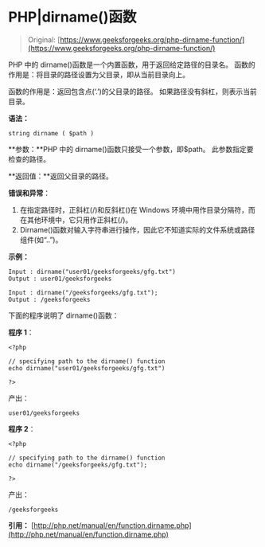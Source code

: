 # PHP|dirname()函数

> Original: [https://www.geeksforgeeks.org/php-dirname-function/](https://www.geeksforgeeks.org/php-dirname-function/)

PHP 中的 dirname()函数是一个内置函数，用于返回给定路径的目录名。 函数的作用是：将目录的路径设置为父目录，即从当前目录向上。

函数的作用是：返回包含点(‘.’)的父目录的路径。 如果路径没有斜杠，则表示当前目录。

**语法：**

```
string dirname ( $path )
```

**参数：**PHP 中的 dirname()函数只接受一个参数，即$path。 此参数指定要检查的路径。

**返回值：**返回父目录的路径。

**错误和异常**：

1.  在指定路径时，正斜杠(/)和反斜杠(\)在 Windows 环境中用作目录分隔符，而在其他环境中，它只用作正斜杠(/)。
2.  Dirname()函数对输入字符串进行操作，因此它不知道实际的文件系统或路径组件(如“..”)。

**示例：**

```
Input : dirname("user01/geeksforgeeks/gfg.txt")
Output : user01/geeksforgeeks

Input : dirname("/geeksforgeeks/gfg.txt");
Output : /geeksforgeeks

```

下面的程序说明了 dirname()函数：

**程序 1**：

```
<?php

// specifying path to the dirname() function
echo dirname("user01/geeksforgeeks/gfg.txt")

?>
```

产出：

```
user01/geeksforgeeks
```

**程序 2**：

```
<?php

// specifying path to the dirname() function
echo dirname("/geeksforgeeks/gfg.txt");

?>
```

产出：

```
/geeksforgeeks
```

**引用：**
[http://php.net/manual/en/function.dirname.php](http://php.net/manual/en/function.dirname.php)